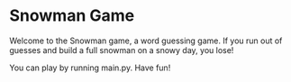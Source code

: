 # Snowman Game
Welcome to the Snowman game, a word guessing game. If you run out of guesses and build a full snowman on a snowy day, you lose! 

You can play by running main.py. Have fun!